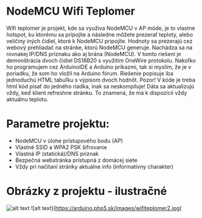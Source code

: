 # NodeMCU Wifi Teplomer
Wifi teplomer je projekt, kde sa využíva NodeMCU v AP móde, je to vlastne hotspot, ku ktorému sa pripojíte a následne môžete prezerať teploty, alebo veličiny iných čidiel, ktoré k NodeMCU pripojíte. Hodnoty sa prezerajú cez webový prehliadač na stránke, ktorú NodeMCU generuje. Nachádza sa na rovnakej IP/DNS príznaku ako aj brána (NodeMCU). V tomto riešení je demonštrácia dvoch čidiel DS18B20 s využitím OneWire protokolu. Nakoľko ho programujem cez ArduinoIDE a Arduino príkazmi, tak si myslím, že je v poriadku, že som ho vložil na Arduino fórum. Riešenie popisuje iba jednoduchú HTML tabuľku s výpisom dvoch hodnôt. Pozor! V kóde je treba html kód písať do jedného riadka, inak sa neskompiluje! Dáta sa aktualizujú vždy, keď klient refreshne stránku. To znamená, že má k dispozícii vždy aktuálnu teplotu.
# Parametre projektu:
* NodeMCU v úlohe prístupového bodu (AP)
* Vlastné SSID a WPA2 PSK šifrovanie
* Vlastná IP (statická)/DNS príznak
* Bezpečná webstránka prístupná z domácej siete
* Vždy pri načítaní stránky aktuálne info (informatívny charakter)
# Obrázky z projektu - ilustračné
![alt text](https://arduino.php5.sk/images/wifiteplomer.png)
![alt text](https://arduino.php5.sk/images/wifiteplomer2.jpg(
 
